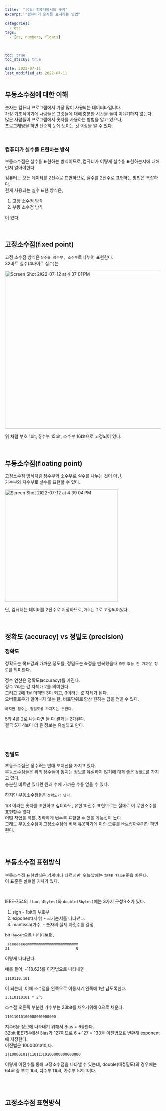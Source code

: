 ```yaml
---
title:  "[CS] 컴퓨터에서의 숫자"
excerpt: "컴퓨터가 숫자를 표시하는 방법"

categories:
  - etc
tags:
  - [cs, numbers, floats]
  


toc: true
toc_sticky: true

date: 2022-07-11
last_modified_at: 2022-07-11
---
```


## 부동소수점에 대한 이해

숫자는 컴퓨터 프로그램에서 가장 많이 사용되는 데이터타입니다.  
가장 기초적이기에 사람들은 그것들에 대해 충분한 시간을 들여 이야기하지 않는다.  
많은 사람들이 프로그램에서 숫자를 사용하는 방법을 알고 있으나,  
프로그래밍을 하면 단순히 눈에 보이는 것 이상을 알 수 있다.  

<br>

### 컴퓨터가 실수를 표현하는 방식

부동소수점은 실수를 표현하는 방식이므로, 컴퓨터가 어떻게 실수를 표현하는지에 대해 먼저 알아야한다.  

컴퓨터는 모든 데이터를 2진수로 표현하므로, 실수를 2진수로 표현하는 방법은 복잡하다.  
현재 사용되는 실수 표현 방식은,  

1. 고정 소수점 방식
2. 부동 소수점 방식

이 있다.  

<br>

## 고정소수점(fixed point)

고정 소수점 방식은 `실수를 정수부, 소수부`로 나누어 표현한다.  
32비트 실수(4바이트 실수)는   

<img width="510" alt="Screen Shot 2022-07-12 at 4 37 01 PM" src="https://user-images.githubusercontent.com/76278794/178435391-f889438c-4deb-46e3-815a-dd5fce237fe2.png">

위 처럼 부호 1bit, 정수부 15bit, 소수부 16bit으로 고정되어 있다.  


<br>

## 부동소수점(floating point)

고정소수점 방식처럼 정수부와 소수부로 실수를 나누는 것이 아닌,  
가수부와 지수부로 실수를 표현할 수 있다.  

<img width="363" alt="Screen Shot 2022-07-12 at 4 39 04 PM" src="https://user-images.githubusercontent.com/76278794/178435782-499ef068-4f0f-45e9-8043-99974afe3aa0.png">

단, 컴퓨터는 데이터를 2진수로 저장하므로, `기수는 2`로 고정되어있다.  

<br>

## 정확도 (accuracy) vs 정밀도 (precision)

### 정확도

정확도는 목표값과 가까운 정도를, 정밀도는 측정을 반복했을때 `측정 값들 간 가까운 정도`를 의미한다.  

정수 연산은 정확도(accuracy)를 가진다.  
정수 2라는 값 자체가 2를 의미한다.  
그리고 2에 1을 더하면 3이 되고, 3이라는 값 자체가 된다.  
오버플로우가 일어나지 않는 한, 비트단위로 항상 원하는 답을 얻을 수 있다.  

`하지만 정수는 정밀도를 가지지는 못한다.`  

5와 4를 2로 나눈다면 둘 다 결과는 2가된다.  
결국 5가 4보다 더 큰 정보는 유실되고 만다.  

<br><br>

### 정밀도

부동소수점은 정수와는 반대 포지션을 가지고 있다.  
부동소수점들은 위의 정수들이 놓치는 정보를 유실하지 않기에 대게 좋은 `정밀도`를 가지고 있다.  
충분한 비트만 있다면 원래 수에 가까운 수를 얻을 수 있다.   

하지만 부동소수점들은 `정확도가 낮다.`  

1/3 이라는 숫자를 표현하고 싶더라도, 유한 10진수 표현으로는 절대로 이 무한소수를 표현할수 없다.  
어떤 작업을 하든, 정확하게 변수로 표현할 수 없을 가능성이 높다.  
그래도 부동소수점이 고정소수점에 비해 유용하기에 이런 오류를 바로잡아주기만 하면 된다.  

<Br><br>

## 부동소수점 표현방식

부동소수점 표현방식은 기계마다 다르지만, 오늘날에는 `IEEE-754`표준을 따른다.  
이 표준은 살펴볼 가치가 있다.  

<br>

IEEE-754의 `flaot(4bytes)`와 `double(8bytes)`에는 3가지 구성요소가 있다.  

1. sign - 1bit의 부호부
2. exponent(지수) - 크기순서를 나타낸다.
3. mantissa(가수) - 숫자의 실제 자릿수를 결정

bit layout으로 나타내보면,  

```
 seeeeeeeemmmmmmmmmmmmmmmmmmmmmmm 
31                              0
```

이렇게 나타난다.  

예를 들어, -118.625를 이진법으로 나타내면  

```
1110110.101
```

이 되는데, 이때 소수점을 왼쪽으로 이동시켜 왼쪽에 1만 남도록한다.  

```
1.110110101 * 2^6
```

소수점 오른쪽 부분인 가수부는 23bit를 채우기위해 0으로 채운다.  

```
11011010100000000000000
```

지수6을 정보에 나타내기 위해서 Bias + 6을한다.  
32bit IEE754에선 Bias가 127이므로 6 + 127 = 133을 이진법으로 변환해 exponent에 저장한다.  
이진법은 100000101이다.

```
1|10000101|11011010100000000000000
```

이렇게 이진수를 통해 고정소수점을 나타낼 수 있는데, double(배정밀도)의 경우에는 64bit중 부호 1bit, 지수부 11bit, 가수부 52bit이다.  


<br><br>

## 고정소수점 표현방식

